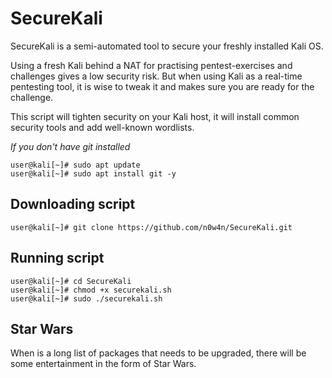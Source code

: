 # SecureKali

SecureKali is a semi-automated tool to secure your freshly installed Kali OS.

Using a fresh Kali behind a NAT for practising pentest-exercises and challenges gives a low security risk.
But when using Kali as a real-time pentesting tool, it is wise to tweak it and makes sure you are ready for the challenge.

This script will tighten security on your Kali host, it will install common security tools and add well-known wordlists.


*If you don't have git installed*

```
user@kali[~]# sudo apt update
user@kali[~]# sudo apt install git -y
```

## Downloading script

```
user@kali[~]# git clone https://github.com/n0w4n/SecureKali.git
```

## Running script

```
user@kali[~]# cd SecureKali
user@kali[~]# chmod +x securekali.sh
user@kali[~]# sudo ./securekali.sh
```

## Star Wars

When is a long list of packages that needs to be upgraded, there will be some entertainment in the form of Star Wars.

<script src="https://asciinema.org/a/14.js" id="asciicast-14" async></script>
